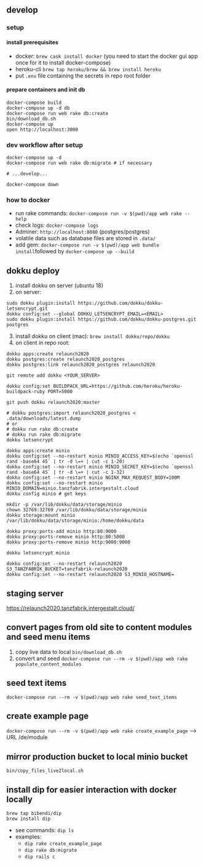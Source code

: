 ## develop

### setup

#### install prerequisites

* docker: `brew cask install docker` (you need to start the docker gui app once for it to install docker-compose)
* heroku-cli `brew tap heroku/brew && brew install heroku`
* put `.env` file containing the secrets in repo root folder

#### prepare containers and init db
````
docker-compose build
docker-compose up -d db
docker-compose run web rake db:create
bin/download_db.sh
docker-compose up
open http://localhost:3000
````

### dev workflow after setup

````
docker-compose up -d
docker-compose run web rake db:migrate # if necessary

# ...develop...

docker-compose down
````

### how to docker

* run rake commands: `docker-compose run -v $(pwd)/app web rake --help`
* check logs: `docker-compose logs`
* Adminer: `http://localhost:8080` (postgres/postgres)
* volatile data such as database files are stored in `.data/`
* add gem: `docker-compose run -v $(pwd)/app web bundle install`followed by `docker-compose up --build`


## dokku deploy

1. install dokku on server (ubuntu 18)
2. on server: 
```
sudo dokku plugin:install https://github.com/dokku/dokku-letsencrypt.git
dokku config:set --global DOKKU_LETSENCRYPT_EMAIL=<EMAIL>
sudo dokku plugin:install https://github.com/dokku/dokku-postgres.git postgres
```
3. install dokku on client (mac): `brew install dokku/repo/dokku`
4. on client in repo root: 
```
dokku apps:create relaunch2020
dokku postgres:create relaunch2020_postgres
dokku postgres:link relaunch2020_postgres relaunch2020

git remote add dokku <YOUR_SERVER>

dokku config:set BUILDPACK_URL=https://github.com/heroku/heroku-buildpack-ruby PORT=5000

git push dokku relaunch2020:master

# dokku postgres:import relaunch2020_postgres < .data/downloads/latest.dump
# or 
# dokku run rake db:create
# dokku run rake db:migrate
dokku letsencrypt

dokku apps:create minio
dokku config:set --no-restart minio MINIO_ACCESS_KEY=$(echo `openssl rand -base64 45` | tr -d \=+ | cut -c 1-20)
dokku config:set --no-restart minio MINIO_SECRET_KEY=$(echo `openssl rand -base64 45` | tr -d \=+ | cut -c 1-32)
dokku config:set --no-restart minio NGINX_MAX_REQUEST_BODY=100M
dokku config:set --no-restart minio MINIO_DOMAIN=minio.tanzfabrik.intergestalt.cloud
dokku config minio # get keys

mkdir -p /var/lib/dokku/data/storage/minio
chown 32769:32769 /var/lib/dokku/data/storage/minio
dokku storage:mount minio /var/lib/dokku/data/storage/minio:/home/dokku/data

dokku proxy:ports-add minio http:80:9000
dokku proxy:ports-remove minio http:80:5000
dokku proxy:ports-remove minio http:9000:9000

dokku letsencrypt minio

dokku config:set --no-restart relaunch2020 S3_TANZFABRIK_BUCKET=tanzfabrik-relaunch2020
dokku config:set --no-restart relaunch2020 S3_MINIO_HOSTNAME=

```

## staging server
https://relaunch2020.tanzfabrik.intergestalt.cloud/

## convert pages from old site to content modules and seed menu items

1. copy live data to local `bin/download_db.sh`
2. convert and seed `docker-compose run --rm -v $(pwd)/app web rake populate_content_modules`

## seed text items

`docker-compose run --rm -v $(pwd)/app web rake seed_text_items`

## create example page

`docker-compose run --rm -v $(pwd)/app web rake create_example_page`
--> URL /de/module

## mirror production bucket to local minio bucket

`bin/copy_files_live2local.sh`


## install dip for easier interaction with docker locally

````
brew tap bibendi/dip
brew install dip
````
- see commands: `dip ls`
- examples: 
  - `dip rake create_example_page`
  - `dip rake db:migrate`
  - `dip rails c`
